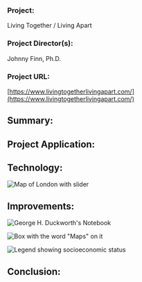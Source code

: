 ### Project: ###  
Living Together / Living Apart   
### Project Director(s): ###  
Johnny Finn, Ph.D.
### Project URL: ###  
[https://www.livingtogetherlivingapart.com/](https://www.livingtogetherlivingapart.com/)


## Summary: ## 




## Project Application: ##




## Technology: ##



![Map of London with slider](https://kendyllmb.github.io/kendyllmb/images/map.jpeg)



## Improvements: ##

![George H. Duckworth's Notebook](https://kendyllmb.github.io/kendyllmb/images/notebook.jpeg)



![Box with the word "Maps" on it](https://kendyllmb.github.io/kendyllmb/images/maps.jpeg) 


 
![Legend showing socioeconomic status](https://kendyllmb.github.io/kendyllmb/images/legend.jpeg) 




## Conclusion: ##


